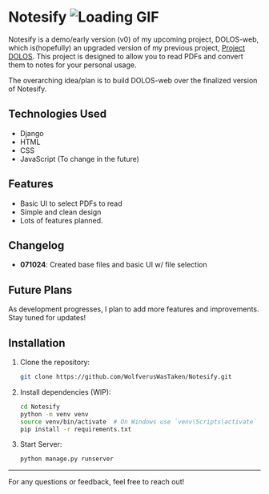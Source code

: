# Notesify ![Loading GIF](https://media.tenor.com/dSOblyV1vpsAAAAM/the-robot-blender.gif)

Notesify is a demo/early version (v0) of my upcoming project, DOLOS-web, which is(hopefully) an upgraded version of my previous project, [Project DOLOS](https://github.com/WolfverusWasTaken/Project-DOLOS). This project is designed to allow you to read PDFs and convert them to notes for your personal usage.

The overarching idea/plan is to build DOLOS-web over the finalized version of Notesify.

## Technologies Used

- Django
- HTML
- CSS
- JavaScript (To change in the future)

## Features

- Basic UI to select PDFs to read
- Simple and clean design
- Lots of features planned.

## Changelog

- **071024**: Created base files and basic UI w/ file selection

## Future Plans

As development progresses, I plan to add more features and improvements. Stay tuned for updates!

## Installation

1. Clone the repository:
    ```bash
    git clone https://github.com/WolfverusWasTaken/Notesify.git
    ```
2. Install dependencies (WIP):
    ```bash
    cd Notesify
    python -m venv venv
    source venv/bin/activate  # On Windows use `venv\Scripts\activate`
    pip install -r requirements.txt
    ```
3. Start Server:
    ```bash
    python manage.py runserver
    ```


---

For any questions or feedback, feel free to reach out!
